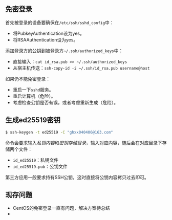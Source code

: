 
## 免密登录

首先被登录的设备要确保在`/etc/ssh/sshd_config`中：
- 将PubkeyAuthentication设为yes。
- 将RSAAuthentication设为yes。

添加登录方的公钥到被登录方`~/.ssh/authorized_keys`中：
- 直接输入：`cat id_rsa.pub >> ~/.ssh/authorized_keys`
- 从宿主机传送：`ssh-copy-id -i ~/.ssh/id_rsa.pub username@host`

如果仍不能免密登录：
- 重启一下`sshd`服务。
- 重启计算机（危险）。
- 考虑检查公钥是否有误，或者考虑重新生成（危险）。

## 生成ed25519密钥

```bash
$ ssh-keygen -t ed25519 -C "ghxx040406@163.com"
```

命令会要求输入*私钥内容*和*密钥存储目录*，输入对应内容，随后会在对应目录下存储两个文件：
- `id_ed25519`：私钥文件
- `id_ed25519.pub`：公钥文件

第三方应用一般要求持有SSH公钥，这时直接将公钥内容拷贝过去即可。

## 现存问题

- CentOS的免密登录一直有问题，解决方案待总结
- 